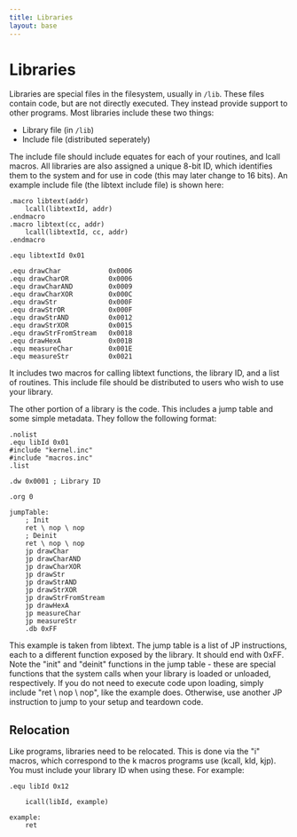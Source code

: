 ```yaml
---
title: Libraries
layout: base
---
```


# Libraries

Libraries are special files in the filesystem, usually in `/lib`. These files contain code, but are not directly executed.
They instead provide support to other programs. Most libraries include these two things:

* Library file (in `/lib`)
* Include file (distributed seperately)

The include file should include equates for each of your routines, and lcall macros. All libraries are also assigned a
unique 8-bit ID, which identifies them to the system and for use in code (this may later change to 16 bits). An example
include file (the libtext include file) is shown here:

    .macro libtext(addr)
        lcall(libtextId, addr)
    .endmacro
    .macro libtext(cc, addr)
        lcall(libtextId, cc, addr)
    .endmacro

    .equ libtextId 0x01

    .equ drawChar            0x0006
    .equ drawCharOR          0x0006
    .equ drawCharAND         0x0009
    .equ drawCharXOR         0x000C
    .equ drawStr             0x000F
    .equ drawStrOR           0x000F
    .equ drawStrAND          0x0012
    .equ drawStrXOR          0x0015
    .equ drawStrFromStream   0x0018
    .equ drawHexA            0x001B
    .equ measureChar         0x001E
    .equ measureStr          0x0021

It includes two macros for calling libtext functions, the library ID, and a list of routines. This include file should be
distributed to users who wish to use your library.

The other portion of a library is the code. This includes a jump table and some simple metadata. They follow the following
format:

    .nolist
    .equ libId 0x01
    #include "kernel.inc"
    #include "macros.inc"
    .list

    .dw 0x0001 ; Library ID

    .org 0

    jumpTable:
        ; Init
        ret \ nop \ nop
        ; Deinit
        ret \ nop \ nop
        jp drawChar
        jp drawCharAND
        jp drawCharXOR
        jp drawStr
        jp drawStrAND
        jp drawStrXOR
        jp drawStrFromStream
        jp drawHexA
        jp measureChar
        jp measureStr
        .db 0xFF

This example is taken from libtext. The jump table is a list of JP instructions, each to a different function exposed by the
library. It should end with 0xFF. Note the "init" and "deinit" functions in the jump table - these are special functions that
the system calls when your library is loaded or unloaded, respectively. If you do not need to execute code upon loading, simply
include "ret \ nop \ nop", like the example does. Otherwise, use another JP instruction to jump to your setup and teardown code.

## Relocation

Like programs, libraries need to be relocated. This is done via the "i" macros, which correspond to the k macros programs use
(kcall, kld, kjp).  You must include your library ID when using these. For example:

    .equ libId 0x12
    
        icall(libId, example)
    
    example:
        ret

